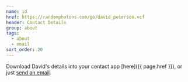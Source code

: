 ```yaml
---
name: id
href: https://randomphotons.com/go/david_peterson.vcf
header: Contact Details
group: about
tags:
  - about
  - email
sort_order: 20
---
```

Download David's details into your contact app [here]({{ page.href }}), or just [send an email](mailto:productions@randomphotons.com).
